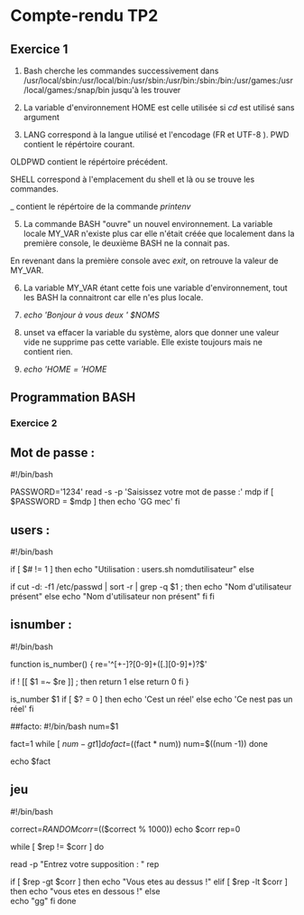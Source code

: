 # Compte-rendu TP2

## Exercice 1 
1. Bash cherche les commandes successivement dans /usr/local/sbin:/usr/local/bin:/usr/sbin:/usr/bin:/sbin:/bin:/usr/games:/usr/local/games:/snap/bin jusqu'à les trouver

2. La variable d'environnement HOME est celle utilisée si *cd* est utilisé sans argument

3. LANG correspond à la langue utilisé et l'encodage (FR et UTF-8 ).
PWD contient le répértoire courant.

OLDPWD contient le répértoire précédent.

SHELL correspond à l'emplacement du shell et là ou se trouve les commandes.

_ contient le répértoire de la commande *printenv* 

5. La commande BASH "ouvre" un nouvel environnement. La variable locale MY_VAR n'existe plus car elle n'était créée que localement dans la première console, le deuxième BASH ne la connait pas.

En revenant dans la première console avec *exit*, on retrouve la valeur de MY_VAR.

6. La variable MY_VAR étant cette fois une variable d'environnement, tout les BASH la connaitront car elle n'es plus locale.

8. *echo 'Bonjour à vous deux ' $NOMS*

9. unset va effacer la variable du système, alors que donner une valeur vide ne supprime pas cette variable.
Elle existe toujours mais ne contient rien.

10. *echo '$HOME = '$HOME*

## Programmation BASH

### Exercice 2 
## Mot de passe : 
#!/bin/bash


PASSWORD='1234'
read -s -p 'Saisissez votre mot de passe :' mdp
if [ $PASSWORD = $mdp ]
then 
	echo 'GG mec' 
fi 

## users : 
#!/bin/bash

if  [ $# != 1 ]
then
	echo "Utilisation : users.sh nomdutilisateur"
else

if cut -d: -f1 /etc/passwd | sort -r | grep -q $1 ; then
echo "Nom d'utilisateur présent"
else 
echo "Nom d'utilisateur non présent"
fi
fi

## isnumber :
#!/bin/bash

function is_number()
{
re='^[+-]?[0-9]+([.][0-9]+)?$'

if ! [[ $1 =~ $re ]] ; then 
	return 1
else 
	return 0
fi
}


is_number $1
if [ $? = 0 ] 
then
	echo  'Cest un réel'
else 
	echo 'Ce nest pas un réel'
fi

##facto: 
#!/bin/bash
num=$1

fact=1
while [ $num -gt 1 ]
do
	fact=$((fact * num))
	num=$((num -1))
done

echo $fact

## jeu

#!/bin/bash

correct=$RANDOM
corr=$(($correct % 1000))
echo $corr
rep=0

while [ $rep != $corr ] 
do

read -p "Entrez votre supposition : " rep

if [ $rep -gt $corr ]
then 
	echo "Vous etes au dessus !"
elif [ $rep -lt $corr ]
then
	echo "vous etes en dessous !"
else  
	echo "gg"
fi
done






